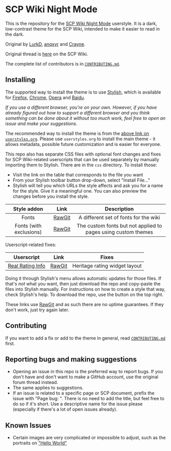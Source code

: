 SCP Wiki Night Mode
===================

This is the repository for the [SCP Wiki Night Mode](https://userstyles.org/styles/118617) userstyle. It is a dark, low-contrast theme for the SCP Wiki, intended to make it easier to read in the dark.

Original by [LurkD](http://www.wikidot.com/user:info/lurkd), [anqxyr](http://www.wikidot.com/user:info/anqxyr) and [Crayne](http://www.wikidot.com/user:info/crayne).

Original thread is [here](http://www.scp-wiki.net/forum/t-1353913/help-wanted) on the SCP Wiki.

The complete list of contributors is in [`CONTRIBUTING.md`](CONTRIBUTING.md).

Installing
----------

The supported way to install the theme is to use [Stylish](https://userstyles.org/), which is available for [Firefox](https://addons.mozilla.org/en-US/firefox/addon/stylish/), [Chrome](https://chrome.google.com/webstore/detail/stylish-custom-themes-for/fjnbnpbmkenffdnngjfgmeleoegfcffe), [Opera](https://addons.opera.com/en-gb/extensions/details/stylish/) and [Baidu](https://chajian.baidu.com/2015/#search/stylish/fjnbnpbmkenffdnngjfgmeleoegfcffe).

_If you use a different browser, you're on your own. However, if you have already figured out how to support a different browser and you think something can be done about it without too much work, feel free to open an issue and make your suggestions._

The recommended way to install the theme is from the [above link on `userstyles.org`](https://userstyles.org/styles/118617). Please use `userstyles.org` to install the main theme - it allows metadata, possible future customization and is easier for everyone.

This repo also has separate CSS files with optional font changes and fixes for SCP Wiki-related userscripts that can be used separately by manually importing them to Stylish. There are in the `css` directory. To install those:
  - Visit the link on the table that corresponds to the file you want
  - From your Stylish toolbar button drop-down, select "Install File..."
  - Stylish will tell you which URLs the style affects and ask you for a name for the style. Give it a meaningful one. You can also preview the changes before you install the style.

**Style addon**|**Link**|**Description**
:-----:|:-----:|:-----:
Fonts|[RawGit](https://rawgit.com/anqxyr/scp-night/master/css/fonts.css)|A different set of fonts for the wiki
Fonts (with exclusions)|[RawGit](https://rawgit.com/anqxyr/scp-night/master/css/fonts-with-exclusions.css)|The custom fonts but not applied to pages using custom themes

Userscript-related fixes:

**Userscript**|**Link**|**Fixes**
:-----:|:-----:|:-----:
[Real Rating Info](http://www.scp-wiki.net/usertools#toc13)|[RawGit](https://rawgit.com/anqxyr/scp-night/master/css/userscript-real-rating-info-fixes.css)|Heritage rating widget layout

Doing it through Stylish's menu allows automatic updates for those files. If that's _not_ what you want, then just download the repo and copy-paste the files into Stylish manually. For instructions on how to create a style that way, check Stylish's help. To download the repo, use the button on the top right.

These links use [RawGit](https://rawgit.com/) and as such there are no uptime guarantees. If they don't work, just try again later.

Contributing
------------

If you want to add a fix or add to the theme in general, read [`CONTRIBUTING.md`](CONTRIBUTING.md) first.

Reporting bugs and making suggestions
-------------------------------------

  - Opening an issue in this repo is the preferred way to report bugs. If you don't have and don't want to make a GitHub account, use the original forum thread instead.
  - The same applies to suggestions.
  - If an issue is related to a specific page or SCP document, prefix the issue with "Page bug: ". There is no need to add the title, but feel free to do so if it's short. Use a descriptive name for the issue please (especially if there's a lot of open issues already).

Known Issues
------------

  - Certain images are very complicated or impossible to adjust, such as the portraits on ["Hello World"](http://www.scp-wiki.net/hello-world)
